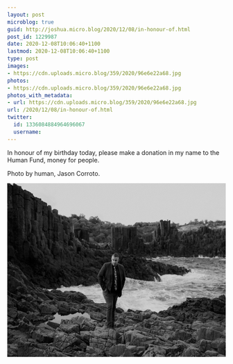 ```yaml
---
layout: post
microblog: true
guid: http://joshua.micro.blog/2020/12/08/in-honour-of.html
post_id: 1229987
date: 2020-12-08T10:06:40+1100
lastmod: 2020-12-08T10:06:40+1100
type: post
images:
- https://cdn.uploads.micro.blog/359/2020/96e6e22a68.jpg
photos:
- https://cdn.uploads.micro.blog/359/2020/96e6e22a68.jpg
photos_with_metadata:
- url: https://cdn.uploads.micro.blog/359/2020/96e6e22a68.jpg
url: /2020/12/08/in-honour-of.html
twitter:
  id: 1336084884964696067
  username: 
---
```

In honour of my birthday today, please make a donation in my name to the Human Fund, money for people.

Photo by human, Jason Corroto.

<img src="uploads/2020/96e6e22a68.jpg" width="600" height="400" alt="" />
